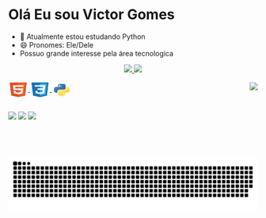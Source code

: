 # Olá Eu sou Victor Gomes

- 🌱 Atualmente estou estudando Python
- 😄 Pronomes: Ele/Dele
- Possuo grande interesse pela área tecnologica
 
<div align="center">
  <a href="github.com/VictorGomes97">
  <img height="150em" src="https://github-readme-stats.vercel.app/api?username=VictorGomes97&show_icons=true&theme=midnight-purple&include_all_commits=true&count_private=true"/>
  <img height="150em" src="https://github-readme-stats.vercel.app/api/top-langs/?username=VictorGomes97&layout=compact&langs_count=7&theme=midnight-purple"/>
</div>
<div style="display: inline_block"><br>
  <img align="center" alt="Vitor-HTML" height="30" width="40" src="https://raw.githubusercontent.com/devicons/devicon/master/icons/html5/html5-original.svg">
  <img align="center" alt="Vitor-CSS" height="30" width="40" src="https://raw.githubusercontent.com/devicons/devicon/master/icons/css3/css3-original.svg">
  <img align="center" alt="Vitor-Python" height="30" width="40" src="https://raw.githubusercontent.com/devicons/devicon/master/icons/python/python-original.svg">
  <img align="right" height="150" src="https://media2.giphy.com/media/FAFo1M7EC4gRZ4HETH/giphy.gif?cid=ecf05e47gledwkx9vatxbajc0vf4ujbo0tdpcaxqet6t3hwd&rid=giphy.gif&ct=g"
</div>

 ##

<div> 
  <a href="https://instagram.com/joholiveira31" target="_blank"><img src="https://img.shields.io/badge/-Instagram-%23E4405F?style=for-the-badge&logo=instagram&logoColor=white" target="_blank"></a>
  <a href = "mailto:joaovictor.victor73@gmail.com"><img src="https://img.shields.io/badge/-Gmail-%23333?style=for-the-badge&logo=gmail&logoColor=white" target="_blank"></a>
  <a href="https://www.linkedin.com/in/victor-gomes-525454213" target="_blank"><img src="https://img.shields.io/badge/-LinkedIn-%230077B5?style=for-the-badge&logo=linkedin&logoColor=white" target="_blank"></a> 
 
  ![Snake animation](https://github.com/VictorGomes97/VictorGomes97/blob/output/github-contribution-grid-snake.svg)
 
</div>
